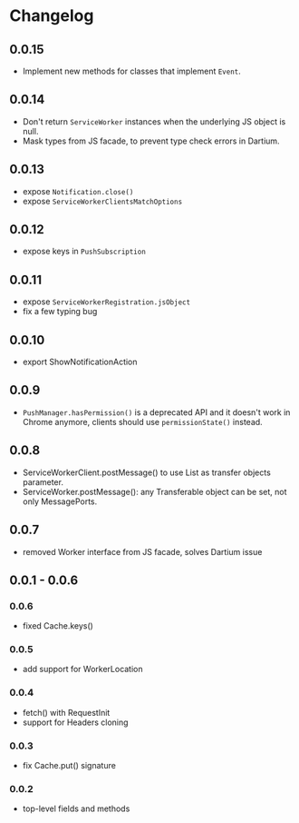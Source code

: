# Changelog

## 0.0.15

- Implement new methods for classes that implement `Event`.

## 0.0.14

- Don't return `ServiceWorker` instances when the underlying JS object is null.
- Mask types from JS facade, to prevent type check errors in Dartium.

## 0.0.13

- expose `Notification.close()`
- expose `ServiceWorkerClientsMatchOptions`

## 0.0.12

- expose keys in `PushSubscription`

## 0.0.11

- expose `ServiceWorkerRegistration.jsObject`
- fix a few typing bug

## 0.0.10

- export ShowNotificationAction

## 0.0.9

- `PushManager.hasPermission()` is a deprecated API and it doesn't work in Chrome
  anymore, clients should use `permissionState()` instead.

## 0.0.8

- ServiceWorkerClient.postMessage() to use List as transfer objects parameter. 
- ServiceWorker.postMessage(): any Transferable object can be set, not only MessagePorts.

## 0.0.7

- removed Worker interface from JS facade, solves Dartium issue

## 0.0.1 - 0.0.6

### 0.0.6

- fixed Cache.keys()

### 0.0.5

- add support for WorkerLocation

### 0.0.4

- fetch() with RequestInit
- support for Headers cloning

### 0.0.3

- fix Cache.put() signature

### 0.0.2

- top-level fields and methods
